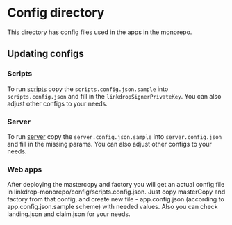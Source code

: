 # Config directory
This directory has config files used in the apps in the monorepo. 

## Updating configs
### Scripts
To run [scripts](https://github.com/LinkdropProtocol/linkdrop-monorepo/tree/dev/scripts) copy the `scripts.config.json.sample` into `scripts.config.json` and fill in the `linkdropSignerPrivateKey`. You can also adjust other configs to your needs. 

### Server
To run [server](https://github.com/LinkdropProtocol/linkdrop-monorepo/tree/dev/server) copy the `server.config.json.sample` into `server.config.json` and fill in the missing params. You can also adjust other configs to your needs. 


### Web apps
After deploying the mastercopy and factory you will get an actual config file in linkdrop-monorepo/config/scripts.config.json. Just copy masterCopy and factory from that config, and create new file - app.config.json (according to app.config.json.sample scheme) with needed values. Also you can check landing.json and claim.json for your needs.
